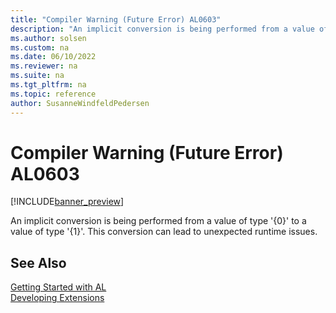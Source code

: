 ```yaml
---
title: "Compiler Warning (Future Error) AL0603"
description: "An implicit conversion is being performed from a value of type '{0}' to a value of type '{1}'."
ms.author: solsen
ms.custom: na
ms.date: 06/10/2022
ms.reviewer: na
ms.suite: na
ms.tgt_pltfrm: na
ms.topic: reference
author: SusanneWindfeldPedersen
---
```

[//]: # (START>DO_NOT_EDIT)
[//]: # (IMPORTANT:Do not edit any of the content between here and the END>DO_NOT_EDIT.)
[//]: # (Any modifications should be made in the .xml files in the ModernDev repo.)
# Compiler Warning (Future Error) AL0603

[!INCLUDE[banner_preview](../includes/banner_preview.md)]

An implicit conversion is being performed from a value of type '{0}' to a value of type '{1}'. This conversion can lead to unexpected runtime issues.

[//]: # (IMPORTANT: END>DO_NOT_EDIT)
## See Also  
[Getting Started with AL](../devenv-get-started.md)  
[Developing Extensions](../devenv-dev-overview.md)  